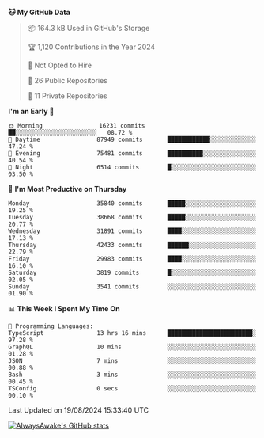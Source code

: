 <!--START_SECTION:waka-->
**🐱 My GitHub Data** 

> 📦 164.3 kB Used in GitHub's Storage 
 > 
> 🏆 1,120 Contributions in the Year 2024
 > 
> 🚫 Not Opted to Hire
 > 
> 📜 26 Public Repositories 
 > 
> 🔑 11 Private Repositories 
 > 
**I'm an Early 🐤** 

```text
🌞 Morning                16231 commits       ██░░░░░░░░░░░░░░░░░░░░░░░   08.72 % 
🌆 Daytime                87949 commits       ████████████░░░░░░░░░░░░░   47.24 % 
🌃 Evening                75481 commits       ██████████░░░░░░░░░░░░░░░   40.54 % 
🌙 Night                  6514 commits        █░░░░░░░░░░░░░░░░░░░░░░░░   03.50 % 
```
📅 **I'm Most Productive on Thursday** 

```text
Monday                   35840 commits       █████░░░░░░░░░░░░░░░░░░░░   19.25 % 
Tuesday                  38668 commits       █████░░░░░░░░░░░░░░░░░░░░   20.77 % 
Wednesday                31891 commits       ████░░░░░░░░░░░░░░░░░░░░░   17.13 % 
Thursday                 42433 commits       ██████░░░░░░░░░░░░░░░░░░░   22.79 % 
Friday                   29983 commits       ████░░░░░░░░░░░░░░░░░░░░░   16.10 % 
Saturday                 3819 commits        █░░░░░░░░░░░░░░░░░░░░░░░░   02.05 % 
Sunday                   3541 commits        ░░░░░░░░░░░░░░░░░░░░░░░░░   01.90 % 
```


📊 **This Week I Spent My Time On** 

```text
💬 Programming Languages: 
TypeScript               13 hrs 16 mins      ████████████████████████░   97.28 % 
GraphQL                  10 mins             ░░░░░░░░░░░░░░░░░░░░░░░░░   01.28 % 
JSON                     7 mins              ░░░░░░░░░░░░░░░░░░░░░░░░░   00.88 % 
Bash                     3 mins              ░░░░░░░░░░░░░░░░░░░░░░░░░   00.45 % 
TSConfig                 0 secs              ░░░░░░░░░░░░░░░░░░░░░░░░░   00.10 % 
```


 Last Updated on 19/08/2024 15:33:40 UTC
<!--END_SECTION:waka-->

[![AlwaysAwake's GitHub stats](https://github-readme-stats.vercel.app/api?username=AlwaysAwake&show_icons=true&theme=github_dark&count_private=true)](https://github.com/AlwaysAwake/AlwaysAwake)
